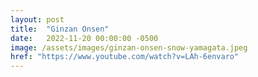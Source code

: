```yaml
---
layout: post
title:  "Ginzan Onsen"
date:   2022-11-20 00:00:00 -0500
image: /assets/images/ginzan-onsen-snow-yamagata.jpeg
href: "https://www.youtube.com/watch?v=LAh-6envaro"
---
```

